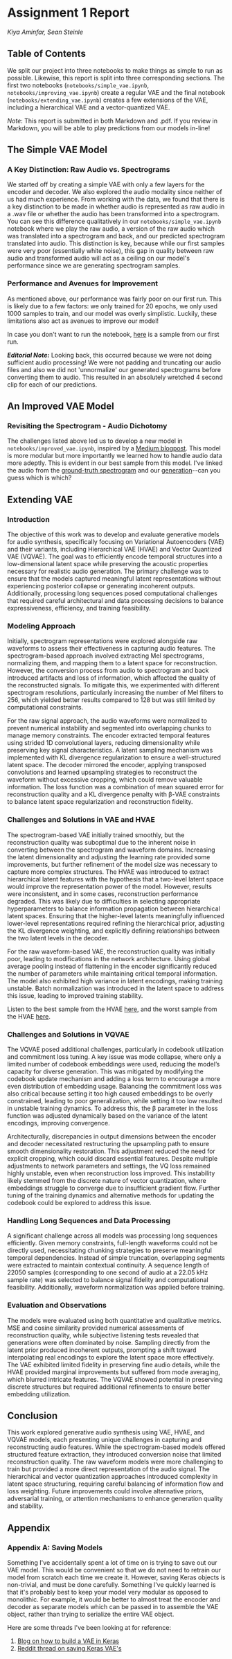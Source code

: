 # Assignment 1 Report
*Kiya Aminfar, Sean Steinle*

## Table of Contents

We split our project into three notebooks to make things as simple to run as possible. Likewise, this report is split into three corresponding sections. The first two notebooks (`notebooks/simple_vae.ipynb`, `notebooks/improving_vae.ipynb`) create a regular VAE and the final notebook (`notebooks/extending_vae.ipynb`) creates a few extensions of the VAE, including a hierarchical VAE and a vector-quantized VAE.

*Note*: This report is submitted in both Markdown and .pdf. If you review in Markdown, you will be able to play predictions from our models in-line!

## The Simple VAE Model

### A Key Distinction: Raw Audio vs. Spectrograms

We started off by creating a simple VAE with only a few layers for the encoder and decoder. We also explored the audio modality since neither of us had much experience. From working with the data, we found that there is a key distinction to be made in whether audio is represented as raw audio in a .wav file or whether the audio has been transformed into a spectrogram. You can see this difference qualitatively in our `notebooks/simple_vae.ipynb` notebook where we play the raw audio, a version of the raw audio which was translated into a spectrogram and back, and our predicted spectrogram translated into audio. This distinction is key, because while our first samples were very poor (essentially white noise), this gap in quality between raw audio and transformed audio will act as a ceiling on our model's performance since we are generating spectrogram samples.

### Performance and Avenues for Improvement

As mentioned above, our performance was fairly poor on our first run. This is likely due to a few factors: we only trained for 20 epochs, we only used 1000 samples to train, and our model was overly simplistic. Luckily, these limitations also act as avenues to improve our model!

In case you don't want to run the notebook, [here](outputs/samples/simple_vae.wav) is a sample from our first run.

***Editorial Note:*** Looking back, this occurred because we were not doing sufficient audio processing! We were not padding and truncating our audio files and also we did not 'unnormalize' our generated spectrograms before converting them to audio. This resulted in an absolutely wretched 4 second clip for each of our predictions.

## An Improved VAE Model

### Revisiting the Spectrogram - Audio Dichotomy

The challenges listed above led us to develop a new model in `notebooks/improved_vae.ipynb`, inspired by a [Medium blogpost](https://yuehan-z.medium.com/how-to-train-your-ml-models-music-generation-try-it-out-d4c0ab01c9f4). This model is more modular but more importantly we learned how to handle audio data more adeptly. This is evident in our best sample from this model. I've linked the audio from the [ground-truth spectrogram](outputs/improved_vae_gt.wav) and our [generation](outputs/improved_vae_pred.wav)--can you guess which is which?

## Extending VAE

### Introduction

The objective of this work was to develop and evaluate generative models for audio synthesis, specifically focusing on Variational Autoencoders (VAE) and their variants, including Hierarchical VAE (HVAE) and Vector Quantized VAE (VQVAE). The goal was to efficiently encode temporal structures into a low-dimensional latent space while preserving the acoustic properties necessary for realistic audio generation. The primary challenge was to ensure that the models captured meaningful latent representations without experiencing posterior collapse or generating incoherent outputs. Additionally, processing long sequences posed computational challenges that required careful architectural and data processing decisions to balance expressiveness, efficiency, and training feasibility.

### Modeling Approach

Initially, spectrogram representations were explored alongside raw waveforms to assess their effectiveness in capturing audio features. The spectrogram-based approach involved extracting Mel spectrograms, normalizing them, and mapping them to a latent space for reconstruction. However, the conversion process from audio to spectrogram and back introduced artifacts and loss of information, which affected the quality of the reconstructed signals. To mitigate this, we experimented with different spectrogram resolutions, particularly increasing the number of Mel filters to 256, which yielded better results compared to 128 but was still limited by computational constraints.

For the raw signal approach, the audio waveforms were normalized to prevent numerical instability and segmented into overlapping chunks to manage memory constraints. The encoder extracted temporal features using strided 1D convolutional layers, reducing dimensionality while preserving key signal characteristics. A latent sampling mechanism was implemented with KL divergence regularization to ensure a well-structured latent space. The decoder mirrored the encoder, applying transposed convolutions and learned upsampling strategies to reconstruct the waveform without excessive cropping, which could remove valuable information. The loss function was a combination of mean squared error for reconstruction quality and a KL divergence penalty with β-VAE constraints to balance latent space regularization and reconstruction fidelity.

### Challenges and Solutions in VAE and HVAE

The spectrogram-based VAE initially trained smoothly, but the reconstruction quality was suboptimal due to the inherent noise in converting between the spectrogram and waveform domains. Increasing the latent dimensionality and adjusting the learning rate provided some improvements, but further refinement of the model size was necessary to capture more complex structures. The HVAE was introduced to extract hierarchical latent features with the hypothesis that a two-level latent space would improve the representation power of the model. However, results were inconsistent, and in some cases, reconstruction performance degraded. This was likely due to difficulties in selecting appropriate hyperparameters to balance information propagation between hierarchical latent spaces. Ensuring that the higher-level latents meaningfully influenced lower-level representations required refining the hierarchical prior, adjusting the KL divergence weighting, and explicitly defining relationships between the two latent levels in the decoder.

For the raw waveform-based VAE, the reconstruction quality was initially poor, leading to modifications in the network architecture. Using global average pooling instead of flattening in the encoder significantly reduced the number of parameters while maintaining critical temporal information. The model also exhibited high variance in latent encodings, making training unstable. Batch normalization was introduced in the latent space to address this issue, leading to improved training stability.

Listen to the best sample from the HVAE [here](outputs/HVAE_best.wav), and the worst sample from the HVAE [here](outputs/HVAE_worst.wav).

### Challenges and Solutions in VQVAE

The VQVAE posed additional challenges, particularly in codebook utilization and commitment loss tuning. A key issue was mode collapse, where only a limited number of codebook embeddings were used, reducing the model’s capacity for diverse generation. This was mitigated by modifying the codebook update mechanism and adding a loss term to encourage a more even distribution of embedding usage. Balancing the commitment loss was also critical because setting it too high caused embeddings to be overly constrained, leading to poor generalization, while setting it too low resulted in unstable training dynamics. To address this, the β parameter in the loss function was adjusted dynamically based on the variance of the latent encodings, improving convergence.

Architecturally, discrepancies in output dimensions between the encoder and decoder necessitated restructuring the upsampling path to ensure smooth dimensionality restoration. This adjustment reduced the need for explicit cropping, which could discard essential features. Despite multiple adjustments to network parameters and settings, the VQ loss remained highly unstable, even when reconstruction loss improved. This instability likely stemmed from the discrete nature of vector quantization, where embeddings struggle to converge due to insufficient gradient flow. Further tuning of the training dynamics and alternative methods for updating the codebook could be explored to address this issue.

### Handling Long Sequences and Data Processing

A significant challenge across all models was processing long sequences efficiently. Given memory constraints, full-length waveforms could not be directly used, necessitating chunking strategies to preserve meaningful temporal dependencies. Instead of simple truncation, overlapping segments were extracted to maintain contextual continuity. A sequence length of 22050 samples (corresponding to one second of audio at a 22.05 kHz sample rate) was selected to balance signal fidelity and computational feasibility. Additionally, waveform normalization was applied before training.

### Evaluation and Observations

The models were evaluated using both quantitative and qualitative metrics. MSE and cosine similarity provided numerical assessments of reconstruction quality, while subjective listening tests revealed that generations were often dominated by noise. Sampling directly from the latent prior produced incoherent outputs, prompting a shift toward interpolating real encodings to explore the latent space more effectively. The VAE exhibited limited fidelity in preserving fine audio details, while the HVAE provided marginal improvements but suffered from mode averaging, which blurred intricate features. The VQVAE showed potential in preserving discrete structures but required additional refinements to ensure better embedding utilization.

## Conclusion

This work explored generative audio synthesis using VAE, HVAE, and VQVAE models, each presenting unique challenges in capturing and reconstructing audio features. While the spectrogram-based models offered structured feature extraction, they introduced conversion noise that limited reconstruction quality. The raw waveform models were more challenging to train but provided a more direct representation of the audio signal. The hierarchical and vector quantization approaches introduced complexity in latent space structuring, requiring careful balancing of information flow and loss weighting. Future improvements could involve alternative priors, adversarial training, or attention mechanisms to enhance generation quality and stability.

## Appendix 

### Appendix A: Saving Models

Something I've accidentally spent a lot of time on is trying to save out our VAE model. This would be convenient so that we do not need to retrain our model from scratch each time we create it. However, saving Keras objects is non-trivial, and must be done carefully. Something I've quickly learned is that it's probably best to keep your model very modular as opposed to monolithic. For example, it would be better to almost treat the encoder and decoder as separate models which can be passed in to assemble the VAE object, rather than trying to serialize the entire VAE object.

Here are some threads I've been looking at for reference:
1. [Blog on how to build a VAE in Keras](https://blog.paperspace.com/how-to-build-variational-autoencoder-keras/)
2. [Reddit thread on saving Keras VAE's](https://www.reddit.com/r/learnmachinelearning/comments/t4dbmb/how_to_save_vae_model_made_by_keras/)